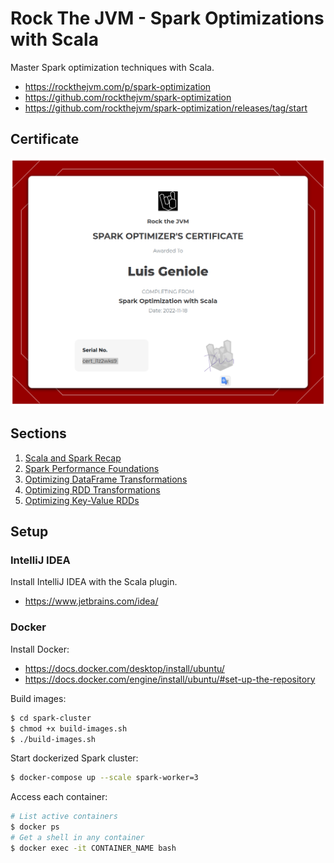 # Rock The JVM - Spark Optimizations with Scala

Master Spark optimization techniques with Scala.

- https://rockthejvm.com/p/spark-optimization
- https://github.com/rockthejvm/spark-optimization
- https://github.com/rockthejvm/spark-optimization/releases/tag/start

## Certificate

![Certificate of Completion](.github/certificate.png)

## Sections

1. [Scala and Spark Recap](src/main/scala/section1)
2. [Spark Performance Foundations](src/main/scala/section2)
3. [Optimizing DataFrame Transformations](src/main/scala/section3)
4. [Optimizing RDD Transformations](src/main/scala/section4)
5. [Optimizing Key-Value RDDs](src/main/scala/section5)

## Setup

### IntelliJ IDEA

Install IntelliJ IDEA with the Scala plugin.

- https://www.jetbrains.com/idea/

### Docker

Install Docker:
    
- https://docs.docker.com/desktop/install/ubuntu/
- https://docs.docker.com/engine/install/ubuntu/#set-up-the-repository

Build images:

```bash
$ cd spark-cluster
$ chmod +x build-images.sh
$ ./build-images.sh
```

Start dockerized Spark cluster:

```bash
$ docker-compose up --scale spark-worker=3
```

Access each container:

```bash
# List active containers
$ docker ps
# Get a shell in any container
$ docker exec -it CONTAINER_NAME bash
```
